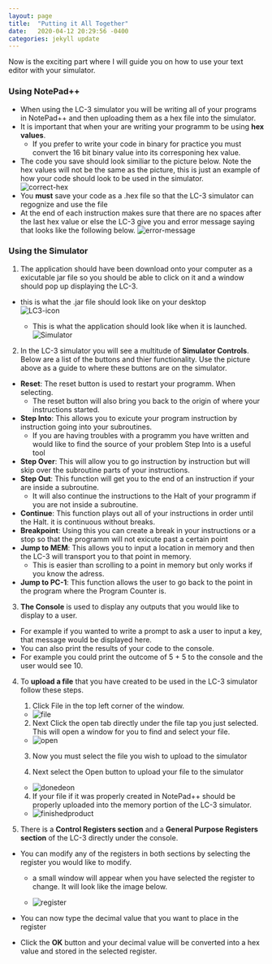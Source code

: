 ```yaml
---
layout: page
title:  "Putting it All Together"
date:   2020-04-12 20:29:56 -0400
categories: jekyll update
---
```

Now is the exciting part where I will guide you on how to use your text editor with your simulator.

### **Using NotePad++** 
* When using the LC-3 simulator you will be writing all of your programs in NotePad++ and then uploading them as a hex file into the simulator.
* It is important that when your are writing your programm to be using **hex values**. 
  * If you prefer to write your code in binary for practice you must convert the 16 bit binary value into its corresponing hex value.  
* The code you save should look similiar to the picture below. Note the hex values will not be the same as the picture, this is just an example of how your code should look to be used in the simulator.  
![correct-hex](https://raw.githubusercontent.com/amr125133/imagesforwebsite/master/correcthex.PNG)  
* You **must** save your code as a .hex file so that the LC-3 simulator can regognize and use the file
* At the end of each instruction makes sure that there are no spaces after the last hex value or else the LC-3 give you and error message saying that looks like the following below.
![error-message](https://raw.githubusercontent.com/amr125133/imagesforwebsite/master/errorlc3.PNG)

### **Using the Simulator**
1. The application should have been download onto your computer as a exicutable jar file so you should be able to click on it and a window should pop up displaying the LC-3.
  * this is what the .jar file should look like on your desktop  
  ![LC3-icon](https://raw.githubusercontent.com/amr125133/imagesforwebsite/master/lc3icon.PNG)

    * This is what the application should look like when it is launched.  
  ![Simulator](https://raw.githubusercontent.com/amr125133/imagesforwebsite/master/LC3sim.PNG)

2. In the LC-3 simulator you will see a multitude of **Simulator Controls**. Below are a list of the buttons and thier functionality. Use the picture above as a guide to where these buttons are on the simulator.
* **Reset**: The reset button is used to restart your programm.   When selecting. 
  * The reset button will also bring you back to the origin of where your instructions started.  
* **Step Into**: This allows you to exicute your program instruction by instruction going into your subroutines. 
  * If you are having troubles with a programm you have written and would like to find the source of your problem Step Into is a useful tool
* **Step Over**: This will allow you to go instruction by instruction but will skip over the subroutine parts of your instructions.
* **Step Out**: This function will get you to the end of an instruction if your are inside a subroutine. 
  * It will also continue the instructions to the Halt of your programm if you are not inside a subroutine.
* **Continue**: This function plays out all of your instructions in order until the Halt. it is continuous without breaks.
* **Breakpoint**: Using this you can create a break in your instructions or a stop so that the programm will not exicute past a certain point
* **Jump to MEM**: This allows you to input a location in memory and then the LC-3 will transport you to that point in memory. 
  * This is easier than scrolling to a point in memory but only works if you know the adress.
* **Jump to PC-1**: This function allows the user to go back to the point in the program where the Program Counter is.  
3. **The Console** is used to display any outputs that you would like to display to a user.    
  * For example if you wanted to write a prompt to ask a user to input a key, that message would be displayed here. 
  * You can also print the results of your code to the console. 
  * For example you could print the outcome of 5 + 5 to the console and the user would see 10.

4. To **upload a file** that you have created to be used in the LC-3 simulator follow these steps.
   1. Click File in the top left corner of the window.
    * ![file](https://raw.githubusercontent.com/amr125133/imagesforwebsite/master/lc3file.PNG)
    
   2. Next Click the open tab directly under the file tap you just selected. This will open a window for you to find and select your file.
     * ![open](https://raw.githubusercontent.com/amr125133/imagesforwebsite/master/openlc3.PNG)  

   3. Now you must select the file you wish to upload to the simulator  

   4. Next select the Open button to upload your file to the simulator
     * ![donedeon](https://raw.githubusercontent.com/amr125133/imagesforwebsite/master/donedoneLC3.PNG)  

   4. If your file if it was properly created in NotePad++ should be properly uploaded into the memory portion of the LC-3 simulator.   
     * ![finishedproduct](https://raw.githubusercontent.com/amr125133/imagesforwebsite/master/finishedproduct.PNG)  
5. There is a **Control Registers section** and a **General Purpose Registers section** of the LC-3 directly under the console. 
  * You can modify any of the registers in both sections by selecting the register you would like to modify.
    * a small window will appear when you have selected the register to change. It will look like the image below.  

     * ![register](https://raw.githubusercontent.com/amr125133/imagesforwebsite/master/registerLC3.PNG)  

  * You can now type the decimal value that you want to place in the register
  * Click the **OK** button and your decimal value will be converted into a hex value and stored in the selected register.
